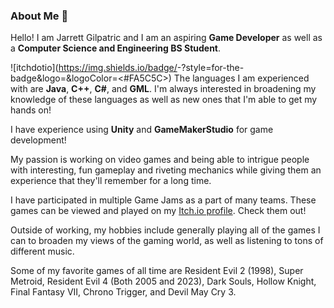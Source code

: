 ### About Me 👋

Hello! I am Jarrett Gilpatric and I am an aspiring **Game Developer** as well as a **Computer Science and Engineering BS Student**.

![itchdotio](https://img.shields.io/badge/<Badge Text>-<Background Color>?style=for-the-badge&logo=<Icon Name>&logoColor=<#FA5C5C>) The languages I am experienced with are **Java**, **C++**, **C#**, and **GML**. I'm always interested in broadening my knowledge of these languages as well as new ones that I'm able to get my hands on!

I have experience using **Unity** and **GameMakerStudio** for game development!

My passion is working on video games and being able to intrigue people with interesting, fun gameplay and riveting mechanics while giving them an experience that they'll remember for a long time.

I have participated in multiple Game Jams as a part of many teams. These games can be viewed and played on my [Itch.io profile](https://jarrettgilp.itch.io/). Check them out!

Outside of working, my hobbies include generally playing all of the games I can to broaden my views of the gaming world, as well as listening to tons of different music.

Some of my favorite games of all time are Resident Evil 2 (1998), Super Metroid, Resident Evil 4 (Both 2005 and 2023), Dark Souls, Hollow Knight, Final Fantasy VII, Chrono Trigger, and Devil May Cry 3.

